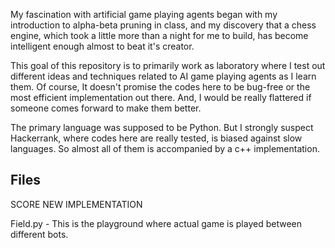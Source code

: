 My fascination with artificial game playing agents began with my introduction to alpha-beta 
pruning in class, and my discovery that a chess engine, which took a little more than a night
for me to build, has become intelligent enough almost to beat it's creator. 

This goal of this repository is to primarily work as laboratory where I test out different ideas
and techniques related to AI game  playing agents as I learn them. Of course, It doesn't promise 
the codes here to be bug-free or the most efficient implementation out there. And, I would be really 
flattered if someone comes forward to make them better.

The primary language was supposed to be Python. But I strongly suspect Hackerrank, where codes here
are really tested, is biased against slow languages. So almost all of them is accompanied by a c++
implementation.

Files
--------------------------------
SCORE NEW IMPLEMENTATION

Field.py - This is the playground where actual game is played between different bots. 

